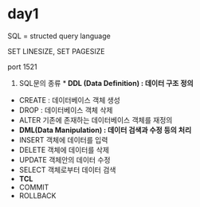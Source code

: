 # day1

SQL = structed query language

SET LINESIZE, SET PAGESIZE

port 1521

1. SQL문의 종류
*<strong> DDL (Data Definition) : 데이터 구조 정의 </strong>
* CREATE : 데이터베이스 객체 생성
* DROP : 데이터베이스 객체 삭제
* ALTER 기존에 존재하는 데이터베이스 객체를 재정의
* <strong> DML(Data Manipulation) :  데이터 검색과 수정 등의 처리 </strong>
* INSERT 객체에 데이터를 입력
* DELETE 객체에 데이터를 삭제
* UPDATE 객체안의 데이터 수정
* SELECT 객체로부터 데이터 검색
* <strong> TCL </strong>
* COMMIT
* ROLLBACK
